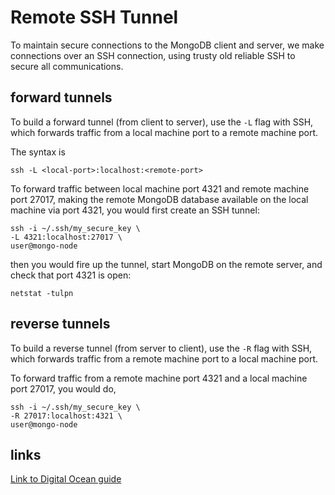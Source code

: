 # Remote SSH Tunnel

To maintain secure connections to the MongoDB
client and server, we make connections over
an SSH connection, using trusty old reliable SSH
to secure all communications.

## forward tunnels

To build a forward tunnel (from client to server),
use the `-L` flag with SSH, which forwards traffic
from a local machine port to a remote machine port.

The syntax is 

```
ssh -L <local-port>:localhost:<remote-port>
```

To forward traffic between local machine port 4321 and
remote machine port 27017, making the remote MongoDB
database available on the local machine 
via port 4321, you would first create an
SSH tunnel:

```
ssh -i ~/.ssh/my_secure_key \
-L 4321:localhost:27017 \
user@mongo-node
```

then you would fire up the tunnel,
start MongoDB on the remote server,
and check that port 4321 is open:

```
netstat -tulpn
```

## reverse tunnels

To build a reverse tunnel (from server to client),
use the `-R` flag with SSH, which forwards traffic
from a remote machine port to a local machine port.

To forward traffic from a remote machine port 4321
and a local machine port 27017, you would do,

```
ssh -i ~/.ssh/my_secure_key \
-R 27017:localhost:4321 \
user@mongo-node
```


## links

[Link to Digital Ocean guide](https://www.digitalocean.com/community/tutorials/how-to-securely-configure-a-production-mongodb-server)

